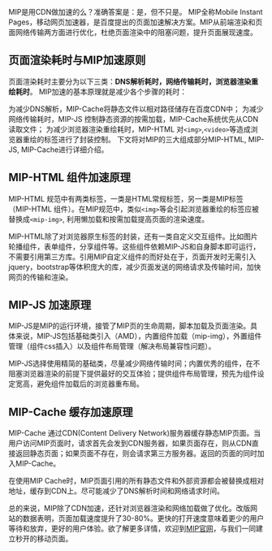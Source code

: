 MIP是用CDN做加速的么？准确答案是：是，但不只是。
MIP全称Mobile Instant Pages，移动网页加速器，是百度提出的页面加速解决方案。MIP从前端渲染和页面网络传输两方面进行优化，杜绝页面渲染中的阻塞问题，提升页面展现速度。
## 页面渲染耗时与MIP加速原则

页面渲染耗时主要分为以下三类：**DNS解析耗时，网络传输耗时，浏览器渲染重绘耗时**。
MIP加速的基本原理就是减少各个步骤的耗时：

为减少DNS解析，MIP-Cache将静态文件以相对路径储存在百度CDN中；
为减少网络传输耗时，MIP-JS 控制静态资源的按需加载，MIP-Cache系统优先从CDN读取文件；
为减少浏览器渲染重绘耗时，MIP-HTML 对`<img>`,`<video>`等造成浏览器重绘的标签进行了封装控制。 下文将对MIP的三大组成部分MIP-HTML, MIP-JS, MIP-Cache进行详细介绍。

## MIP-HTML 组件加速原理

MIP-HTML 规范中有两类标签，一类是HTML常规标签，另一类是MIP标签（MIP-HTML 组件）。在MIP规范中，类似`<img>`等会引起浏览器重绘的标签应被替换成`<mip-img>`, 利用懒加载和按需加载提高页面的渲染速度。

MIP-HTML除了对浏览器原生标签的封装，还有一类自定义交互组件。比如图片轮播组件，表单组件，分享组件等。这些组件依赖MIP-JS和自身脚本即可运行，不需要引用第三方库。引用MIP自定义组件的而好处在于，页面开发时无需引入jquery，bootstrap等体积庞大的库，减少页面发送的网络请求及传输时间，加快网页的传输和渲染。

## MIP-JS 加速原理

MIP-JS是MIP的运行环境，接管了MIP页的生命周期，脚本加载及页面渲染。具体来说，MIP-JS包括基础类引入（AMD），内置组件加载（mip-img），外置组件管理（组件css插入）以及组件布局管理（解决布局兼容性问题）。

MIP-JS选择使用精简的基础类，尽量减少网络传输时间；内置优秀的组件，在不阻塞浏览器渲染的前提下提供最好的交互体验；提供组件布局管理，预先为组件设定宽高，避免组件加载后的浏览器重布局。

## MIP-Cache 缓存加速原理

MIP-Cache 通过CDN(Content Delivery Network)服务器缓存静态MIP页面。当用户访问MIP页面时，请求首先会发到CDN服务器，如果页面存在，则从CDN直接返回静态页面；如果页面不存在，则会请求第三方服务器。返回的页面的同时加入MIP-Cache。

在使用MIP Cache时，MIP页面引用的所有静态文件和外部资源都会被替换成相对地址，缓存到CDN上。尽可能减少了DNS解析时间和网络请求时间。

总的来说，MIP除了CDN加速，还针对浏览器渲染和网络加载做了优化。改版网站的数据表明，页面加载速度提升了30-80%。更快的打开速度意味着更少的用户等待和放弃，更好的用户体验。欲了解更多详情，欢迎到[MIP官网](https://www.mipengine.org)，与我们一同建立秒开的移动页面。